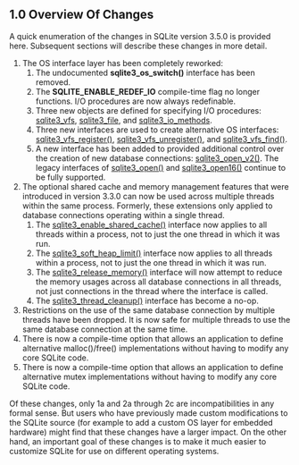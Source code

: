 ## 1\.0 Overview Of Changes


 A quick enumeration of the changes in SQLite version 3\.5\.0
 is provided here. Subsequent sections will describe these
 changes in more detail.




1. The OS interface layer has been completely reworked:
	1. The undocumented **sqlite3\_os\_switch()** interface has
	 been removed.
	2. The **SQLITE\_ENABLE\_REDEF\_IO** compile\-time flag no longer functions.
	 I/O procedures are now always redefinable.
	3. Three new objects are defined for specifying I/O procedures:
	 [sqlite3\_vfs](c3ref/vfs.html), [sqlite3\_file](c3ref/file.html), and [sqlite3\_io\_methods](c3ref/io_methods.html).
	4. Three new interfaces are used to create alternative OS interfaces:
	 [sqlite3\_vfs\_register()](c3ref/vfs_find.html), [sqlite3\_vfs\_unregister()](c3ref/vfs_find.html), and
	 [sqlite3\_vfs\_find()](c3ref/vfs_find.html).
	5. A new interface has been added to provided additional control over
	 the creation of new database connections: [sqlite3\_open\_v2()](c3ref/open.html).
	 The legacy interfaces of [sqlite3\_open()](c3ref/open.html) and
	 [sqlite3\_open16()](c3ref/open.html) continue to be fully supported.
2. The optional shared cache and memory management features that
 were introduced in version 3\.3\.0 can now be used across multiple
 threads within the same process. Formerly, these extensions only
 applied to database connections operating within a single thread.
	1. The [sqlite3\_enable\_shared\_cache()](c3ref/enable_shared_cache.html) interface now applies to all
	 threads within a process, not to just the one thread in which it
	 was run.
	2. The [sqlite3\_soft\_heap\_limit()](c3ref/soft_heap_limit.html) interface now applies to all threads
	 within a process, not to just the one thread in which it was run.
	3. The [sqlite3\_release\_memory()](c3ref/release_memory.html) interface will now attempt to reduce
	 the memory usages across all database connections in all threads, not
	 just connections in the thread where the interface is called.
	4. The [sqlite3\_thread\_cleanup()](c3ref/aggregate_count.html) interface has become a no\-op.
3. Restrictions on the use of the same database connection by multiple
 threads have been dropped. It is now safe for
 multiple threads to use the same database connection at the same
 time.
4. There is now a compile\-time option that allows an application to
 define alternative malloc()/free() implementations without having
 to modify any core SQLite code.
5. There is now a compile\-time option that allows an application to
 define alternative mutex implementations without having
 to modify any core SQLite code.






 Of these changes, only 1a and 2a through 2c are incompatibilities
 in any formal sense.
 But users who have previously made custom modifications to the
 SQLite source (for example to add a custom OS layer for embedded
 hardware) might find that these changes have a larger impact.
 On the other hand, an important goal of these changes is to make
 it much easier to customize SQLite for use on different operating
 systems. 



